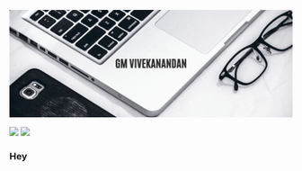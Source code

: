 <!--
**gmvivekanandan/gmvivekanandan** is a ✨ _special_ ✨ repository because its `README.md` (this file) appears on your GitHub profile.

Here are some ideas to get you started:

- 🔭 I’m currently working on ...
- 🌱 I’m currently learning ...
- 👯 I’m looking to collaborate on ...
- 🤔 I’m looking for help with ...
- 💬 Ask me about ...
- 📫 How to reach me: ...
- 😄 Pronouns: ...
- ⚡ Fun fact: ...
-->

![image](https://github.com/gmvivekanandan/gmvivekanandan/blob/master/images/Corporate%20Website%20Facebook%20Cover%20Photo.png "Logo Title Text 1")

<img src="https://img.shields.io/badge/twitter-%231DA1F2.svg?&style=for-the-badge&logo=twitter&logoColor=white"> <img src="https://img.shields.io/badge/twitter-%231DA1F2.svg?&style=for-the-badge&logo=twitter&logoColor=white">

### Hey
